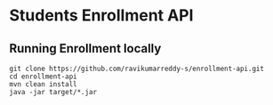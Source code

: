 # Students Enrollment API

## Running Enrollment locally

```
git clone https://github.com/ravikumarreddy-s/enrollment-api.git
cd enrollment-api
mvn clean install
java -jar target/*.jar
```

